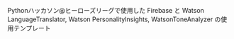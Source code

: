 Pythonハッカソン@ヒーローズリーグで使用した Firebase と Watson LanguageTranslator, Watson PersonalityInsights, WatsonToneAnalyzer の使用テンプレート

